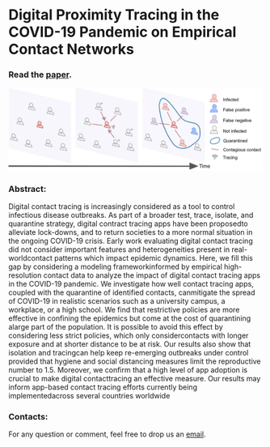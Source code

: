 # Digital Proximity Tracing in the COVID-19 Pandemic on Empirical Contact Networks

### Read the [paper](covid_tracing_and_isolation.pdf).

![](cover.png)

### Abstract:

Digital contact tracing is increasingly considered as a tool to control infectious disease outbreaks. 
As part of a broader test, trace, isolate, and quarantine strategy, digital contract tracing apps have been proposedto alleviate lock-downs, and to return societies to a more normal situation in the ongoing COVID-19 crisis.
Early work evaluating digital contact tracing did not consider important features and heterogeneities present in real-worldcontact patterns which impact epidemic dynamics.
Here,  we fill this gap by considering a modeling frameworkinformed by empirical high-resolution contact data to analyze the impact of digital contact tracing apps in the COVID-19 pandemic. 
We investigate how well contact tracing apps, coupled with the quarantine of identified contacts, canmitigate the spread of COVID-19 in realistic scenarios such as a university campus, a workplace, or a high school.
We find that restrictive policies are more effective in confining the epidemics but come at the cost of quarantining alarge part of the population. 
It is possible to avoid this effect by considering less strict policies, which only considercontacts with longer exposure and at shorter distance to be at risk. 
Our results also show that isolation and tracingcan help keep re-emerging outbreaks under control provided that hygiene and social distancing measures limit the reproductive number to 1.5.  Moreover, we confirm that a high level of app adoption is crucial to make digital contacttracing an effective measure. 
Our results may inform app-based contact tracing efforts currently being implementedacross several countries worldwide

### Contacts: 
For any question or comment, feel free to drop us an [email](mailto:digital_contact_tracing@fbk.eu).


